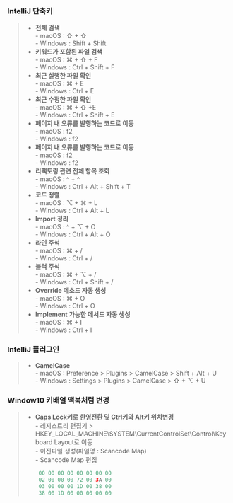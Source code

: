 ### IntelliJ 단축키
> - **전체 검색**   
>   \- macOS : ⇧ + ⇧      
>   \- Windows : Shift + Shift     
> - **키워드가 포함된 파일 검색**   
>   \- macOS : ⌘ + ⇧ + F     
>   \- Windows : Ctrl + Shift + F   
> - **최근 실행한 파일 확인**   
>   \- macOS : ⌘ + E   
>   \- Windows : Ctrl + E   
> - **최근 수정한 파일 확인**   
>   \- macOS : ⌘ + ⇧ +E   
>   \- Windows : Ctrl + Shift + E   
> - **페이지 내 오류를 발행하는 코드로 이동**   
>   \- macOS : f2   
>   \- Windows : f2   
> - **페이지 내 오류를 발행하는 코드로 이동**   
>   \- macOS : f2   
>   \- Windows : f2  
> - **리팩토링 관련 전체 항목 조회**   
>   \- macOS : ^ + ^   
>   \- Windows : Ctrl + Alt + Shift + T   
> - **코드 정렬**   
>   \- macOS : ⌥ + ⌘ + L      
>   \- Windows : Ctrl + Alt + L  
> - **Import 정리**   
>   \- macOS : ^ + ⌥ + O   
>   \- Windows : Ctrl + Alt + O   
> - **라인 주석**   
>   \- macOS : ⌘ + /   
>   \- Windows : Ctrl + /   
> - **블럭 주석**   
>   \- macOS : ⌘ + ⌥ + /   
>   \- Windows : Ctrl + Shift + /   
> - **Override 메소드 자동 생성**   
>   \- macOS : ⌘ + O   
>   \- Windows : Ctrl + O   
> - **Implement 가능한 메서드 자동 생성**   
>   \- macOS : ⌘ + I   
>   \- Windows : Ctrl + I   



### IntelliJ 플러그인
> - **CamelCase**   
>   \- macOS : Preference > Plugins > CamelCase > Shift + Alt + U   
>   \- Windows : Settings > Plugins > CamelCase > ⇧ + ⌥ + U   



### Window10 키배열 맥북처럼 변경   
> - **Caps Lock키로 한영전환 및 Ctrl키와 Alt키 위치변경**   
>   \- 레지스트리 편집기 > HKEY_LOCAL_MACHINE\SYSTEM\CurrentControlSet\Control\Keyboard Layout로 이동   
>   \- 이진파일 생성(파일명 : Scancode Map)   
>   \- Scancode Map 편집   
>   ```java
>    00 00 00 00 00 00 00 00   
>    02 00 00 00 72 00 3A 00   
>    03 00 00 00 1D 00 38 00   
>    38 00 1D 00 00 00 00 00   
>   ```
